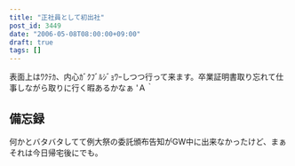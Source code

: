 ```yaml
---
title: "正社員として初出社"
post_id: 3449
date: "2006-05-08T08:00:00+09:00"
draft: true
tags: []
---
```



表面上はﾜｸﾃｶ、内心ｶﾞｸﾌﾞﾙｼﾞｮﾜｰしつつ行って来ます。卒業証明書取り忘れて仕事しながら取りに行く暇あるかなぁ 'Ａ｀
## 備忘録
何かとバタバタしてて例大祭の委託頒布告知がGW中に出来なかったけど、まぁそれは今日帰宅後にでも。
